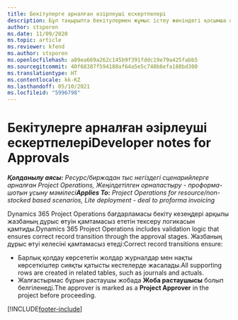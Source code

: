 ```yaml
---
title: Бекітулерге арналған әзірлеуші ескертпелері
description: Бұл тақырыпта бекітулермен жұмыс істеу жөніндегі қосымша әзірлеушілер туралы ақпарат берілген.
author: stsporen
ms.date: 11/09/2020
ms.topic: article
ms.reviewer: kfend
ms.author: stsporen
ms.openlocfilehash: a89ea669a262c145b9f391fddc19e79a425fabb5
ms.sourcegitcommit: 40f68387f594180af64a5e5c748b6efa188bd300
ms.translationtype: HT
ms.contentlocale: kk-KZ
ms.lasthandoff: 05/10/2021
ms.locfileid: "5996798"
---
```

# <a name="developer-notes-for-approvals"></a><span data-ttu-id="decb8-103">Бекітулерге арналған әзірлеуші ескертпелері</span><span class="sxs-lookup"><span data-stu-id="decb8-103">Developer notes for Approvals</span></span>

<span data-ttu-id="decb8-104">_**Қолданылу аясы:** Ресурс/биржадан тыс негіздегі сценарийлерге арналған Project Operations, Жеңілдетілген орналастыру - проформа-шотын ұсыну мәмілесі_</span><span class="sxs-lookup"><span data-stu-id="decb8-104">_**Applies To:** Project Operations for resource/non-stocked based scenarios, Lite deployment - deal to proforma invoicing_</span></span>

<span data-ttu-id="decb8-105">Dynamics 365 Project Operations бағдарламасы бекіту кезеңдері арқылы жазбаның дұрыс өтуін қамтамасыз ететін тексеру логикасын қамтиды.</span><span class="sxs-lookup"><span data-stu-id="decb8-105">Dynamics 365 Project Operations includes validation logic that ensures correct record transition through the approval stages.</span></span> <span data-ttu-id="decb8-106">Жазбаның дұрыс өтуі келесіні қамтамасыз етеді:</span><span class="sxs-lookup"><span data-stu-id="decb8-106">Correct record transitions ensure:</span></span> 

  - <span data-ttu-id="decb8-107">Барлық қолдау көрсететін жолдар журналдар мен нақты көрсеткіштер сияқты қатысты кестелерде жасалады.</span><span class="sxs-lookup"><span data-stu-id="decb8-107">All supporting rows are created in related tables, such as journals and actuals.</span></span>
  - <span data-ttu-id="decb8-108">Жалғастырмас бұрын растаушы жобада **Жоба растаушысы** болып белгіленеді.</span><span class="sxs-lookup"><span data-stu-id="decb8-108">The approver is marked as a **Project Approver** in the project before proceeding.</span></span>


[!INCLUDE[footer-include](../includes/footer-banner.md)]